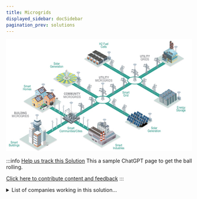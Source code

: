```yaml
---
title: Microgrids
displayed_sidebar: docSidebar
pagination_prev: solutions
---
```

![A microgrid comprises three basic components: an energy generator, a storage unit, and a controller to manage energy flow and usage.](/../static/img/microgrids.jpg)

:::info [Help us track this Solution](contribute)
This a sample ChatGPT page to get the ball rolling.

[Click here to contribute content and feedback](contribute)
:::

<details>
        <summary>List of companies working in this solution...</summary>
         <em>Note: this is an experimental feature. Accuracy not guaranteed</em>
        <div>
            <ul>
             
                <li><a href="https://scalemicrogridsolutions.com">Scale Microgrids</a></li>
            
                <li><a href="https://electrify.asia">Electrify</a></li>
            
                <li><a href="https://next-kraftwerke.com">Next Kraftwerke</a></li>
            
                <li><a href="https://www.newenergynexus.com">New Energy Nexus</a></li>
            
                <li><a href="https://energyrenaissance.com.au">Energy Renaissance</a></li>
            
                <li><a href="https://www.ensemble.energy/">Ensemble Energy</a></li>
            
                <li><a href="https://camus.energy/">Camus</a></li>
            
                <li><a href="https://constructisllc.com">Constructis</a></li>
            
                <li><a href="https://carnegiece.com">Carnegie Clean Energy</a></li>
            
                <li><a href="https://sparkmeter.io">Sparkmeter</a></li>
            
                <li><a href="https://www.bioliteenergy.com/">Biolite</a></li>
            
                <li><a href="https://Watch LIVE">Uniti</a></li>
            
                <li><a href="https://bboxx.com">Bboxx</a></li>
            
                <li><a href="https://voltacharging.com">Volta Charging</a></li>
            
                <li><a href="https://www.weavegrid.com">Weavegrid</a></li>
            
                <li><a href="https://angaza.com">Angaza</a></li>
            
                <li><a href="https://gridcomm-plc.com">Gridcomm</a></li>
            
                <li><a href="https://acciona.com">Acciona Energy</a></li>
            
                <li><a href="https://otovo.no">Otovo</a></li>
            
                <li><a href="https://generalfusion.com">General Fusion</a></li>
            
                <li><a href="https://www.energypolicy.columbia.edu/">Columbia University - Center On Global Energy Policy</a></li>
            
            </ul>
        </div>
        </details>


:::company
  #### [View open jobs in this Solution](https://climatebase.org/jobs?l=&q=&drawdown_solutions=Microgrids)
:::

## Overview:

Microgrids are localized energy systems that generate, distribute, and store electricity in a confined geographical area.

They operate autonomously or in conjunction with the main grid, enabling communities, campuses, or facilities to produce and manage their energy independently.

Microgrids can incorporate various energy sources like solar panels, wind turbines, batteries, and backup generators, allowing for greater resilience, efficiency, and integration of renewable resources.

These systems can disconnect from the main grid during disruptions and continue to supply power, making them particularly valuable for improving energy reliability and sustainability in specific areas.

## Progress Made:
  - Energy storage advancements, such as Tesla's Powerwall, enhance the dispatchability of renewable energy sources, improving their usability.
  - Samsung's new battery technology could double current lithium-ion battery capacity, expanding energy storage potential.
  - National Renewable Energy Laboratory (NREL) and U.S. Department of Energy (DOE) research and develop cost-effective energy storage solutions.

## Lessons Learned: 
  - Microgrids offer reliability, emissions reduction, customization, but require meticulous planning and coordination.
  - Leading organizations and companies provide valuable insights and resources for successful microgrid implementation.

## Challenges Ahead: 
  - Lack of standardization among microgrid types hinders comparison and choice, and high upfront costs challenge widespread adoption.
  - International Renewable Energy Agency (IRENA) and Rocky Mountain Institute (RMI) work to increase financing options and provide resources for microgrid understanding and adoption.

## Best Path Forward: 
  - Continued technology improvement for efficiency and cost reduction is key, along with public education and government/utilities' encouragement for microgrid adoption.
  - National Renewable Energy Laboratory (NREL) and U.S. Department of Energy (DOE) are prominent contributors to microgrid solutions.


  *Image: Microgrid schematic ([Energy Producing Retail Realty](https://www.eprsquared.com/the-solar-industrys-new-power-player-2/))*